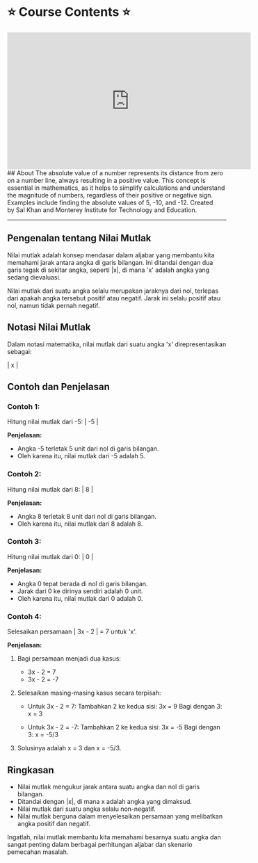 # ⭐️ Course Contents ⭐️

<iframe width="560" height="315" src="https://www.youtube.com/embed/r6hS_8nm1jM?si=yolhYR7iMeckt0vb" title="YouTube video player" frameborder="0" allow="accelerometer; autoplay; clipboard-write; encrypted-media; gyroscope; picture-in-picture; web-share" allowfullscreen></iframe>
## About
The absolute value of a number represents its distance from zero on a number line, always resulting in a positive value. This concept is essential in mathematics, as it helps to simplify calculations and understand the magnitude of numbers, regardless of their positive or negative sign. Examples include finding the absolute values of 5, -10, and -12. Created by Sal Khan and Monterey Institute for Technology and Education.

---

## Pengenalan tentang Nilai Mutlak

Nilai mutlak adalah konsep mendasar dalam aljabar yang membantu kita memahami jarak antara angka di garis bilangan. Ini ditandai dengan dua garis tegak di sekitar angka, seperti |x|, di mana 'x' adalah angka yang sedang dievaluasi.

Nilai mutlak dari suatu angka selalu merupakan jaraknya dari nol, terlepas dari apakah angka tersebut positif atau negatif. Jarak ini selalu positif atau nol, namun tidak pernah negatif.

## Notasi Nilai Mutlak

Dalam notasi matematika, nilai mutlak dari suatu angka 'x' direpresentasikan sebagai:

| x |

## Contoh dan Penjelasan

### Contoh 1:
Hitung nilai mutlak dari -5: | -5 |

**Penjelasan:**
- Angka -5 terletak 5 unit dari nol di garis bilangan.
- Oleh karena itu, nilai mutlak dari -5 adalah 5.

### Contoh 2:
Hitung nilai mutlak dari 8: | 8 |

**Penjelasan:**
- Angka 8 terletak 8 unit dari nol di garis bilangan.
- Oleh karena itu, nilai mutlak dari 8 adalah 8.

### Contoh 3:
Hitung nilai mutlak dari 0: | 0 |

**Penjelasan:**
- Angka 0 tepat berada di nol di garis bilangan.
- Jarak dari 0 ke dirinya sendiri adalah 0 unit.
- Oleh karena itu, nilai mutlak dari 0 adalah 0.

### Contoh 4:
Selesaikan persamaan | 3x - 2 | = 7 untuk 'x'.

**Penjelasan:**
1. Bagi persamaan menjadi dua kasus:
   - 3x - 2 = 7
   - 3x - 2 = -7

2. Selesaikan masing-masing kasus secara terpisah:
   - Untuk 3x - 2 = 7:
     Tambahkan 2 ke kedua sisi: 3x = 9
     Bagi dengan 3: x = 3

   - Untuk 3x - 2 = -7:
     Tambahkan 2 ke kedua sisi: 3x = -5
     Bagi dengan 3: x = -5/3

3. Solusinya adalah x = 3 dan x = -5/3.

## Ringkasan

- Nilai mutlak mengukur jarak antara suatu angka dan nol di garis bilangan.
- Ditandai dengan |x|, di mana x adalah angka yang dimaksud.
- Nilai mutlak dari suatu angka selalu non-negatif.
- Nilai mutlak berguna dalam menyelesaikan persamaan yang melibatkan angka positif dan negatif.

Ingatlah, nilai mutlak membantu kita memahami besarnya suatu angka dan sangat penting dalam berbagai perhitungan aljabar dan skenario pemecahan masalah.